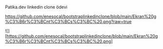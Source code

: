Patika.dev linkedin clone ödevi 


https://github.com/enesocal/bootstraplinkedinclone/blob/main/Ekran%20g%C3%B6r%C3%BCnt%C3%BCs%C3%BC%20.png?raw=true


![][https://github.com/enesocal/bootstraplinkedinclone/blob/main/Ekran%20g%C3%B6r%C3%BCnt%C3%BCs%C3%BC%20.png]
